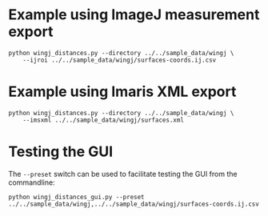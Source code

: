 Example using ImageJ measurement export
=======================================

```shell
python wingj_distances.py --directory ../../sample_data/wingj \
    --ijroi ../../sample_data/wingj/surfaces-coords.ij.csv
```

Example using Imaris XML export
===============================

```shell
python wingj_distances.py --directory ../../sample_data/wingj \
    --imsxml ../../sample_data/wingj/surfaces.xml
```

Testing the GUI
===============

The `--preset` switch can be used to facilitate testing the GUI from the commandline:

```shell
python wingj_distances_gui.py --preset ../../sample_data/wingj,../../sample_data/wingj/surfaces-coords.ij.csv
```
